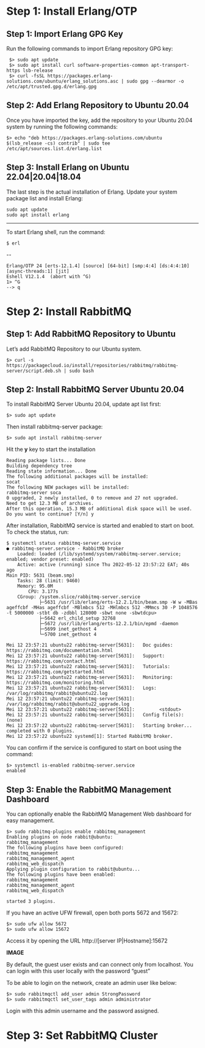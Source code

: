 <H1>Step 1: Install Erlang/OTP</H1>

<h2>Step 1: Import Erlang GPG Key</h2>
Run the following commands to import Erlang repository GPG key:

     $> sudo apt update
     $> sudo apt install curl software-properties-common apt-transport-https lsb-release
     $> curl -fsSL https://packages.erlang-solutions.com/ubuntu/erlang_solutions.asc | sudo gpg --dearmor -o /etc/apt/trusted.gpg.d/erlang.gpg

<h2>Step 2: Add Erlang Repository to Ubuntu 20.04</h2>
Once you have imported the key, add the repository to your Ubuntu 20.04 system by running the following commands:

    $> echo "deb https://packages.erlang-solutions.com/ubuntu $(lsb_release -cs) contrib" | sudo tee /etc/apt/sources.list.d/erlang.list

<h2>Step 3: Install Erlang on Ubuntu 22.04|20.04|18.04</h2>
The last step is the actual installation of Erlang. Update your system package list and install Erlang:

    sudo apt update
    sudo apt install erlang
---
To start  Erlang shell, run the command:

    $ erl
--

    Erlang/OTP 24 [erts-12.1.4] [source] [64-bit] [smp:4:4] [ds:4:4:10] [async-threads:1] [jit]
    Eshell V12.1.4  (abort with ^G)
    1> ^G
    --> q

<H1>Step 2: Install RabbitMQ</H1>

<h2>Step 1: Add RabbitMQ Repository to Ubuntu</h2>

Let’s add RabbitMQ Repository to our Ubuntu system.

    $> curl -s https://packagecloud.io/install/repositories/rabbitmq/rabbitmq-server/script.deb.sh | sudo bash

<h2>Step 2: Install RabbitMQ Server Ubuntu 20.04</h2>

To install RabbitMQ Server Ubuntu 20.04, update apt list first:

    $> sudo apt update

Then install rabbitmq-server package:
    
    $> sudo apt install rabbitmq-server

Hit the **y** key to start the installation

    Reading package lists... Done
    Building dependency tree       
    Reading state information... Done
    The following additional packages will be installed:
    socat
    The following NEW packages will be installed:
    rabbitmq-server soca
    0 upgraded, 2 newly installed, 0 to remove and 27 not upgraded.
    Need to get 12.3 MB of archives.
    After this operation, 15.3 MB of additional disk space will be used.
    Do you want to continue? [Y/n] y

After installation, RabbitMQ service is started and enabled to start on boot. To check the status, run:

    $ systemctl status rabbitmq-server.service
    ● rabbitmq-server.service - RabbitMQ broker
        Loaded: loaded (/lib/systemd/system/rabbitmq-server.service; enabled; vendor preset: enabled)
        Active: active (running) since Thu 2022-05-12 23:57:22 EAT; 40s ago
    Main PID: 5631 (beam.smp)
        Tasks: 28 (limit: 9460)
        Memory: 95.0M
            CPU: 3.177s
        CGroup: /system.slice/rabbitmq-server.service
                ├─5631 /usr/lib/erlang/erts-12.2.1/bin/beam.smp -W w -MBas ageffcbf -MHas ageffcbf -MBlmbcs 512 -MHlmbcs 512 -MMmcs 30 -P 1048576 -t 5000000 -stbt db -zdbbl 128000 -sbwt none -sbwtdcpu>
                ├─5642 erl_child_setup 32768
                ├─5672 /usr/lib/erlang/erts-12.2.1/bin/epmd -daemon
                ├─5699 inet_gethost 4
                └─5700 inet_gethost 4

    Mei 12 23:57:21 ubuntu22 rabbitmq-server[5631]:   Doc guides:  https://rabbitmq.com/documentation.html
    Mei 12 23:57:21 ubuntu22 rabbitmq-server[5631]:   Support:     https://rabbitmq.com/contact.html
    Mei 12 23:57:21 ubuntu22 rabbitmq-server[5631]:   Tutorials:   https://rabbitmq.com/getstarted.html
    Mei 12 23:57:21 ubuntu22 rabbitmq-server[5631]:   Monitoring:  https://rabbitmq.com/monitoring.html
    Mei 12 23:57:21 ubuntu22 rabbitmq-server[5631]:   Logs: /var/log/rabbitmq/rabbit@ubuntu22.log
    Mei 12 23:57:21 ubuntu22 rabbitmq-server[5631]:         /var/log/rabbitmq/rabbit@ubuntu22_upgrade.log
    Mei 12 23:57:21 ubuntu22 rabbitmq-server[5631]:         <stdout>
    Mei 12 23:57:21 ubuntu22 rabbitmq-server[5631]:   Config file(s): (none)
    Mei 12 23:57:22 ubuntu22 rabbitmq-server[5631]:   Starting broker... completed with 0 plugins.
    Mei 12 23:57:22 ubuntu22 systemd[1]: Started RabbitMQ broker.

You can confirm if the service is configured to start on boot using the command:

    $> systemctl is-enabled rabbitmq-server.service 
    enabled

<h2>Step 3: Enable the RabbitMQ Management Dashboard</h2>

You can optionally enable the RabbitMQ Management Web dashboard for easy management.

    $> sudo rabbitmq-plugins enable rabbitmq_management
    Enabling plugins on node rabbit@ubuntu:
    rabbitmq_management
    The following plugins have been configured:
    rabbitmq_management
    rabbitmq_management_agent
    rabbitmq_web_dispatch
    Applying plugin configuration to rabbit@ubuntu...
    The following plugins have been enabled:
    rabbitmq_management
    rabbitmq_management_agent
    rabbitmq_web_dispatch

    started 3 plugins.

If you have an active UFW firewall, open both ports 5672 and 15672:

    $> sudo ufw allow 5672
    $> sudo ufw allow 15672

Access it by opening the URL http://[server IP|Hostname]:15672

**IMAGE**

By default, the guest user exists and can connect only from localhost. You can login with this user locally with the password “guest”

To be able to login on the network, create an admin user like below:

    $> sudo rabbitmqctl add_user admin StrongPassword
    $> sudo rabbitmqctl set_user_tags admin administrator

Login with this admin username and the password assigned.

<h1>Step 3: Set RabbitMQ Cluster</h1>